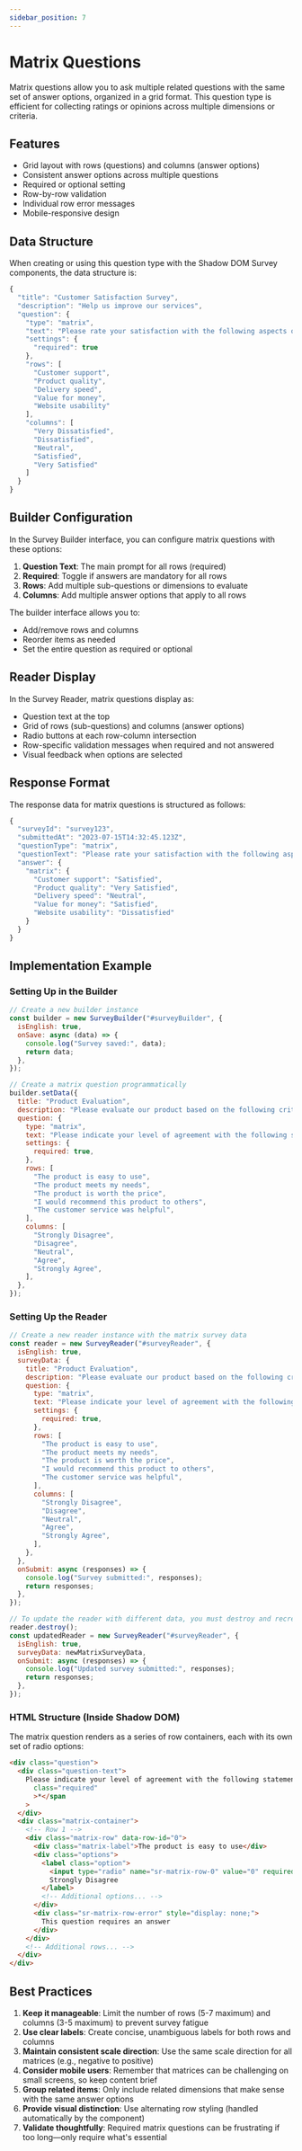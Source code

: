 ```yaml
---
sidebar_position: 7
---
```


# Matrix Questions

Matrix questions allow you to ask multiple related questions with the same set of answer options, organized in a grid format. This question type is efficient for collecting ratings or opinions across multiple dimensions or criteria.

## Features

- Grid layout with rows (questions) and columns (answer options)
- Consistent answer options across multiple questions
- Required or optional setting
- Row-by-row validation
- Individual row error messages
- Mobile-responsive design

## Data Structure

When creating or using this question type with the Shadow DOM Survey components, the data structure is:

```javascript
{
  "title": "Customer Satisfaction Survey",
  "description": "Help us improve our services",
  "question": {
    "type": "matrix",
    "text": "Please rate your satisfaction with the following aspects of our service:",
    "settings": {
      "required": true
    },
    "rows": [
      "Customer support",
      "Product quality",
      "Delivery speed",
      "Value for money",
      "Website usability"
    ],
    "columns": [
      "Very Dissatisfied",
      "Dissatisfied",
      "Neutral",
      "Satisfied",
      "Very Satisfied"
    ]
  }
}
```

## Builder Configuration

In the Survey Builder interface, you can configure matrix questions with these options:

1. **Question Text**: The main prompt for all rows (required)
2. **Required**: Toggle if answers are mandatory for all rows
3. **Rows**: Add multiple sub-questions or dimensions to evaluate
4. **Columns**: Add multiple answer options that apply to all rows

The builder interface allows you to:

- Add/remove rows and columns
- Reorder items as needed
- Set the entire question as required or optional

## Reader Display

In the Survey Reader, matrix questions display as:

- Question text at the top
- Grid of rows (sub-questions) and columns (answer options)
- Radio buttons at each row-column intersection
- Row-specific validation messages when required and not answered
- Visual feedback when options are selected

## Response Format

The response data for matrix questions is structured as follows:

```javascript
{
  "surveyId": "survey123",
  "submittedAt": "2023-07-15T14:32:45.123Z",
  "questionType": "matrix",
  "questionText": "Please rate your satisfaction with the following aspects of our service:",
  "answer": {
    "matrix": {
      "Customer support": "Satisfied",
      "Product quality": "Very Satisfied",
      "Delivery speed": "Neutral",
      "Value for money": "Satisfied",
      "Website usability": "Dissatisfied"
    }
  }
}
```

## Implementation Example

### Setting Up in the Builder

```javascript
// Create a new builder instance
const builder = new SurveyBuilder("#surveyBuilder", {
  isEnglish: true,
  onSave: async (data) => {
    console.log("Survey saved:", data);
    return data;
  },
});

// Create a matrix question programmatically
builder.setData({
  title: "Product Evaluation",
  description: "Please evaluate our product based on the following criteria",
  question: {
    type: "matrix",
    text: "Please indicate your level of agreement with the following statements:",
    settings: {
      required: true,
    },
    rows: [
      "The product is easy to use",
      "The product meets my needs",
      "The product is worth the price",
      "I would recommend this product to others",
      "The customer service was helpful",
    ],
    columns: [
      "Strongly Disagree",
      "Disagree",
      "Neutral",
      "Agree",
      "Strongly Agree",
    ],
  },
});
```

### Setting Up the Reader

```javascript
// Create a new reader instance with the matrix survey data
const reader = new SurveyReader("#surveyReader", {
  isEnglish: true,
  surveyData: {
    title: "Product Evaluation",
    description: "Please evaluate our product based on the following criteria",
    question: {
      type: "matrix",
      text: "Please indicate your level of agreement with the following statements:",
      settings: {
        required: true,
      },
      rows: [
        "The product is easy to use",
        "The product meets my needs",
        "The product is worth the price",
        "I would recommend this product to others",
        "The customer service was helpful",
      ],
      columns: [
        "Strongly Disagree",
        "Disagree",
        "Neutral",
        "Agree",
        "Strongly Agree",
      ],
    },
  },
  onSubmit: async (responses) => {
    console.log("Survey submitted:", responses);
    return responses;
  },
});

// To update the reader with different data, you must destroy and recreate it
reader.destroy();
const updatedReader = new SurveyReader("#surveyReader", {
  isEnglish: true,
  surveyData: newMatrixSurveyData,
  onSubmit: async (responses) => {
    console.log("Updated survey submitted:", responses);
    return responses;
  },
});
```

### HTML Structure (Inside Shadow DOM)

The matrix question renders as a series of row containers, each with its own set of radio options:

```html
<div class="question">
  <div class="question-text">
    Please indicate your level of agreement with the following statements:<span
      class="required"
      >*</span
    >
  </div>
  <div class="matrix-container">
    <!-- Row 1 -->
    <div class="matrix-row" data-row-id="0">
      <div class="matrix-label">The product is easy to use</div>
      <div class="options">
        <label class="option">
          <input type="radio" name="sr-matrix-row-0" value="0" required />
          Strongly Disagree
        </label>
        <!-- Additional options... -->
      </div>
      <div class="sr-matrix-row-error" style="display: none;">
        This question requires an answer
      </div>
    </div>
    <!-- Additional rows... -->
  </div>
</div>
```

## Best Practices

1. **Keep it manageable**: Limit the number of rows (5-7 maximum) and columns (3-5 maximum) to prevent survey fatigue
2. **Use clear labels**: Create concise, unambiguous labels for both rows and columns
3. **Maintain consistent scale direction**: Use the same scale direction for all matrices (e.g., negative to positive)
4. **Consider mobile users**: Remember that matrices can be challenging on small screens, so keep content brief
5. **Group related items**: Only include related dimensions that make sense with the same answer options
6. **Provide visual distinction**: Use alternating row styling (handled automatically by the component)
7. **Validate thoughtfully**: Required matrix questions can be frustrating if too long—only require what's essential
